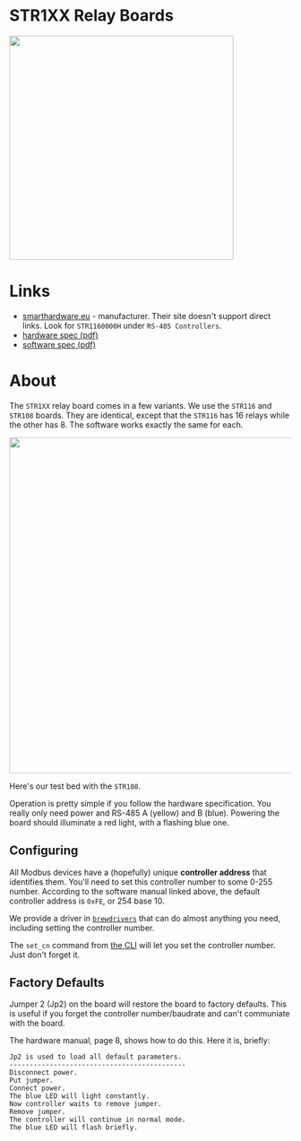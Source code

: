 # STR1XX Relay Boards
<img src="../images/str1160000h.jpg" width="400px"></img>

# Links
* [smarthardware.eu](https://www.smarthardware.eu/index.php) - manufacturer. Their site doesn't support direct links. Look for `STR1160000H` under `RS-485 Controllers`.
* [hardware spec (pdf)](str1_hardware_spec.pdf)
* [software spec (pdf)](str1_software_spec.pdf)

# About
The `STR1XX` relay board comes in a few variants. We use the `STR116` and `STR108` boards. They are identical, except that the `STR116` has 16 relays while the other has 8. The software works exactly the same for each.

<img src="../images/test_bed.jpg" width="600px"></img>

Here's our test bed with the `STR108`.

Operation is pretty simple if you follow the hardware specification. You really only need power and RS-485 A (yellow) and B (blue). Powering the board should illuminate a red light, with a flashing blue one.

## Configuring
All Modbus devices have a (hopefully) unique **controller address** that identifies them. You'll need to set this controller number to some 0-255 number. According to the software manual linked above, the default controller address is `0xFE`, or 254 base 10. 

We provide a driver in [`brewdrivers`](https://github.com/NavasotaBrewing/brewdrivers) that can do almost anything you need, including setting the controller number.

The `set_cn` command from [the CLI](https://github.com/NavasotaBrewing/cli) will let you set the controller number. Just don't forget it.

## Factory Defaults
Jumper 2 (Jp2) on the board will restore the board to factory defaults. This is useful if you forget the controller number/baudrate and can't communiate with the board.

The hardware manual, page 8, shows how to do this. Here it is, briefly:
```
Jp2 is used to load all default parameters.
--------------------------------------------
Disconnect power.
Put jumper.
Connect power.
The blue LED will light constantly.
Now controller waits to remove jumper.
Remove jumper.
The controller will continue in normal mode.
The blue LED will flash briefly.
```